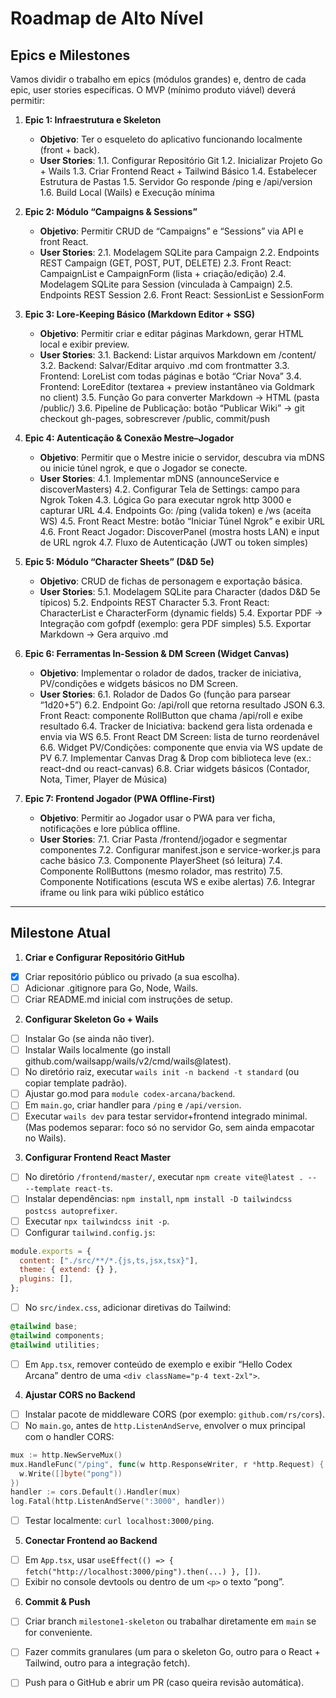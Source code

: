 # Roadmap de Alto Nível

## Epics e Milestones

Vamos dividir o trabalho em epics (módulos grandes) e, dentro de cada epic, user stories específicas. O MVP (mínimo produto viável) deverá permitir:

1. **Epic 1: Infraestrutura e Skeleton**

    * **Objetivo**: Ter o esqueleto do aplicativo funcionando localmente (front + back).
    * **User Stories**:
        1.1. Configurar Repositório Git
        1.2. Inicializar Projeto Go + Wails
        1.3. Criar Frontend React + Tailwind Básico
        1.4. Estabelecer Estrutura de Pastas
        1.5. Servidor Go responde /ping e /api/version
        1.6. Build Local (Wails) e Execução mínima

2. **Epic 2: Módulo “Campaigns & Sessions”**
    * **Objetivo**: Permitir CRUD de “Campaigns” e “Sessions” via API e front React.
    * **User Stories**:
        2.1. Modelagem SQLite para Campaign
        2.2. Endpoints REST Campaign (GET, POST, PUT, DELETE)
        2.3. Front React: CampaignList e CampaignForm (lista + criação/edição)
        2.4. Modelagem SQLite para Session (vinculada à Campaign)
        2.5. Endpoints REST Session
        2.6. Front React: SessionList e SessionForm
3. **Epic 3: Lore-Keeping Básico (Markdown Editor + SSG)**
    * **Objetivo**: Permitir criar e editar páginas Markdown, gerar HTML local e exibir preview.
    * **User Stories**:
        3.1. Backend: Listar arquivos Markdown em /content/
        3.2. Backend: Salvar/Editar arquivo .md com frontmatter
        3.3. Frontend: LoreList com todas páginas e botão “Criar Nova”
        3.4. Frontend: LoreEditor (textarea + preview instantâneo via Goldmark no client)
        3.5. Função Go para converter Markdown → HTML (pasta /public/)
        3.6. Pipeline de Publicação: botão “Publicar Wiki” → git checkout gh-pages, sobrescrever /public, commit/push
4. **Epic 4: Autenticação & Conexão Mestre–Jogador**
    * **Objetivo**: Permitir que o Mestre inicie o servidor, descubra via mDNS ou inicie túnel ngrok, e que o Jogador se conecte.
    * **User Stories**:
        4.1. Implementar mDNS (announceService e discoverMasters)
        4.2. Configurar Tela de Settings: campo para Ngrok Token
        4.3. Lógica Go para executar ngrok http 3000 e capturar URL
        4.4. Endpoints Go: /ping (valida token) e /ws (aceita WS)
        4.5. Front React Mestre: botão “Iniciar Túnel Ngrok” e exibir URL
        4.6. Front React Jogador: DiscoverPanel (mostra hosts LAN) e input de URL ngrok
        4.7. Fluxo de Autenticação (JWT ou token simples)
5. **Epic 5: Módulo “Character Sheets” (D&D 5e)**
    * **Objetivo**: CRUD de fichas de personagem e exportação básica.
    * **User Stories**:
        5.1. Modelagem SQLite para Character (dados D&D 5e típicos)
        5.2. Endpoints REST Character
        5.3. Front React: CharacterList e CharacterForm (dynamic fields)
        5.4. Exportar PDF → Integração com gofpdf (exemplo: gera PDF simples)
        5.5. Exportar Markdown → Gera arquivo .md
6. **Epic 6: Ferramentas In-Session & DM Screen (Widget Canvas)**
    * **Objetivo**: Implementar o rolador de dados, tracker de iniciativa, PV/condições e widgets básicos no DM Screen.
    * **User Stories**:
        6.1. Rolador de Dados Go (função para parsear “1d20+5”)
        6.2. Endpoint Go: /api/roll que retorna resultado JSON
        6.3. Front React: componente RollButton que chama /api/roll e exibe resultado
        6.4. Tracker de Iniciativa: backend gera lista ordenada e envia via WS
        6.5. Front React DM Screen: lista de turno reordenável
        6.6. Widget PV/Condições: componente que envia via WS update de PV
        6.7. Implementar Canvas Drag & Drop com biblioteca leve (ex.: react-dnd ou react-canvas)
        6.8. Criar widgets básicos (Contador, Nota, Timer, Player de Música)
7. **Epic 7: Frontend Jogador (PWA Offline-First)**
    * **Objetivo**: Permitir ao Jogador usar o PWA para ver ficha, notificações e lore pública offline.
    * **User Stories**:
        7.1. Criar Pasta /frontend/jogador e segmentar componentes
        7.2. Configurar manifest.json e service-worker.js para cache básico
        7.3. Componente PlayerSheet (só leitura)
        7.4. Componente RollButtons (mesmo rolador, mas restrito)
        7.5. Componente Notifications (escuta WS e exibe alertas)
        7.6. Integrar iframe ou link para wiki público estático

---

## Milestone Atual

1. **Criar e Configurar Repositório GitHub**

- [X] Criar repositório público ou privado (a sua escolha).
- [ ] Adicionar .gitignore para Go, Node, Wails.
- [ ] Criar README.md inicial com instruções de setup.

2. **Configurar Skeleton Go + Wails**

- [ ] Instalar Go (se ainda não tiver).
- [ ] Instalar Wails localmente (go install github.com/wailsapp/wails/v2/cmd/wails@latest).
- [ ] No diretório raiz, executar `wails init -n backend -t standard` (ou copiar template padrão).
- [ ] Ajustar go.mod para `module codex-arcana/backend`.
- [ ] Em `main.go`, criar handler para `/ping` e `/api/version`.
- [ ] Executar `wails dev` para testar servidor+frontend integrado minimal. (Mas podemos separar: foco só no servidor Go, sem ainda empacotar no Wails).

3. **Configurar Frontend React Master**

- [ ] No diretório `/frontend/master/`, executar `npm create vite@latest . -- --template react-ts`.
- [ ] Instalar dependências: `npm install`, `npm install -D tailwindcss postcss autoprefixer`.
- [ ] Executar `npx tailwindcss init -p`.
- [ ] Configurar `tailwind.config.js`:
```javascript
module.exports = {
  content: ["./src/**/*.{js,ts,jsx,tsx}"],
  theme: { extend: {} },
  plugins: [],
};
```
- [ ] No `src/index.css`, adicionar diretivas do Tailwind:
```css
@tailwind base;
@tailwind components;
@tailwind utilities;
```
- [ ] Em `App.tsx`, remover conteúdo de exemplo e exibir “Hello Codex Arcana” dentro de uma `<div className="p-4 text-2xl">`.

4. **Ajustar CORS no Backend**

- [ ] Instalar pacote de middleware CORS (por exemplo: `github.com/rs/cors`).
- [ ] No `main.go`, antes de `http.ListenAndServe`, envolver o mux principal com o handler CORS:
```go
mux := http.NewServeMux()
mux.HandleFunc("/ping", func(w http.ResponseWriter, r *http.Request) {
  w.Write([]byte("pong"))
})
handler := cors.Default().Handler(mux)
log.Fatal(http.ListenAndServe(":3000", handler))
```
- [ ] Testar localmente: `curl localhost:3000/ping`.

5. **Conectar Frontend ao Backend**
- [ ] Em `App.tsx`, usar `useEffect(() => { fetch("http://localhost:3000/ping").then(...) }, [])`.
- [ ] Exibir no console devtools ou dentro de um `<p>` o texto “pong”.

6. **Commit & Push**
- [ ] Criar branch `milestone1-skeleton` ou trabalhar diretamente em `main` se for conveniente.
- [ ] Fazer commits granulares (um para o skeleton Go, outro para o React + Tailwind, outro para a integração fetch).
- [ ] Push para o GitHub e abrir um PR (caso queira revisão automática).


